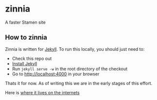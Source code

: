 zinnia
======

A faster Stamen site

How to zinnia
-------------
Zinnia is written for [Jekyll](http://jekyllrb.com/). To run this locally, you should just need to:
   * Check this repo out
   * [Install Jekyll](http://jekyllrb.com/docs/quickstart/)
   * Run `jekyll serve -w` in the root directory of the checkout
   * Go to [http://localhost:4000](http://localhost:4000) in your browser
   
Thats it for now. As of writing this we are in the early stages of this effort.

Here is [where it lives on the internets](http://stamen.github.io/zinnia/)

